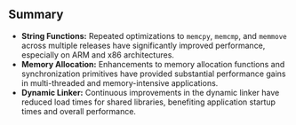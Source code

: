 ## Summary

- **String Functions:** Repeated optimizations to `memcpy`, `memcmp`, and `memmove` across multiple releases have significantly improved performance, especially on ARM and x86 architectures.
- **Memory Allocation:** Enhancements to memory allocation functions and synchronization primitives have provided substantial performance gains in multi-threaded and memory-intensive applications.
- **Dynamic Linker:** Continuous improvements in the dynamic linker have reduced load times for shared libraries, benefiting application startup times and overall performance.
